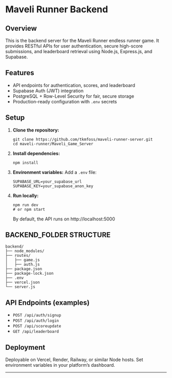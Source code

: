 # Maveli Runner Backend

## Overview

This is the backend server for the Maveli Runner endless runner game. It provides RESTful APIs for user authentication, secure high-score submissions, and leaderboard retrieval using Node.js, Express.js, and Supabase.

## Features

- API endpoints for authentication, scores, and leaderboard
- Supabase Auth (JWT) integration
- PostgreSQL + Row-Level Security for fair, secure storage
- Production-ready configuration with `.env` secrets

## Setup

1. **Clone the repository:**
    ```
    git clone https://github.com/tkmfoss/maveli-runner-server.git
    cd maveli-runner/Maveli_Game_Server
    ```

2. **Install dependencies:**
    ```
    npm install
    ```

3. **Environment variables:**
    Add a `.env` file:
    ```
    SUPABASE_URL=your_supabase_url
    SUPABASE_KEY=your_supabase_anon_key
    ```

4. **Run locally:**
    ```
    npm run dev
    # or npm start
    ```
    By default, the API runs on http://localhost:5000

## BACKEND_FOLDER STRUCTURE
```
backend/
├── node_modules/
├── routes/
│   ├── game.js
│   ├── auth.js              
├── package.json
├── package-lock.json
├── .env
├── vercel.json
└── server.js
```

## API Endpoints (examples)

- `POST /api/auth/signup`
- `POST /api/auth/login`
- `POST /api/scoreupdate`
- `GET /api/leaderboard`

## Deployment

Deployable on Vercel, Render, Railway, or similar Node hosts. Set environment variables in your platform’s dashboard.

---
